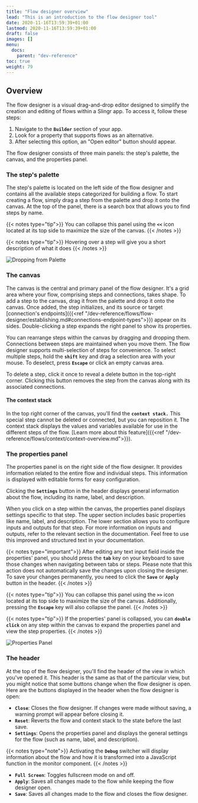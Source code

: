 ```yaml
---
title: "Flow designer overview"
lead: "This is an introduction to the flow designer tool"
date: 2020-11-16T13:59:39+01:00
lastmod: 2020-11-16T13:59:39+01:00
draft: false
images: []
menu:
  docs:
    parent: "dev-reference"
toc: true
weight: 79
---
```


## **Overview**

The flow designer is a visual drag-and-drop editor designed to simplify the creation and editing of flows within a Slingr app. To access it, follow these steps:

1. Navigate to the **`Builder`** section of your app.
2. Look for a property that supports flows as an alternative.
3. After selecting this option, an "Open editor" button should appear.

The flow designer consists of three main panels: the step's palette, the canvas, and the properties panel.

### The step's palette

The step's palette is located on the left side of the flow designer and contains all the available steps categorized for building a flow. To start creating a flow, simply drag a step from the palette and drop it onto the canvas. At the top of the panel, there is a search box that allows you to find steps by name.

{{< notes type="tip">}}
You can collapse this panel using the **`<<`** icon located at its top side to maximize the size of the canvas.
{{< /notes >}}


{{< notes type="tip">}}
Hovering over a step will give you a short description of what it does
{{< /notes >}}
<br>

![Dropping from Palette](/slingrDoc/images/vendor/flows/dropping_from_palette.gif)

### The canvas

The canvas is the central and primary panel of the flow designer. It's a grid area where your flow, comprising steps and connections, takes shape. To add a step to the canvas, drag it from the palette and drop it onto the canvas. Once added, the step initializes, and its source or target [connection's endpoints]({{<ref "/dev-reference/flows/flow-designer/establishing.md#connections-endpoint-types">}}) appear on its sides. Double-clicking a step expands the right panel to show its properties.

You can rearrange steps within the canvas by dragging and dropping them. Connections between steps are maintained when you move them. The flow designer supports multi-selection of steps for convenience. To select multiple steps, hold the **`shift`** key and drag a selection area with your mouse. To deselect, press **`Escape`** or click an empty canvas area.

To delete a step, click it once to reveal a delete button in the top-right corner. Clicking this button removes the step from the canvas along with its associated connections.

#### The context stack

In the top right corner of the canvas, you'll find the **`context stack.`** This special step cannot be deleted or connected, but you can reposition it. The context stack displays the values and variables available for use in the different steps of the flow. [Learn more about this feature]({{<ref "/dev-reference/flows/context/context-overview.md">}}).

### The properties panel

The properties panel is on the right side of the flow designer. It provides information related to the entire flow and individual steps. This information is displayed with editable forms for easy configuration.

Clicking the **`Settings`** button in the header displays general information about the flow, including its name, label, and description.

When you click on a step within the canvas, the properties panel displays settings specific to that step. The upper section includes basic properties like name, label, and description. The lower section allows you to configure inputs and outputs for that step. For more information on inputs and outputs, refer to the relevant section in the documentation.
Feel free to use this improved and structured text in your documentation.

{{< notes type="important">}}
After editing any text input field inside the properties' panel, you should press the **`tab`** key on your keyboard to save those changes when navigating between tabs or steps. Please note that this action does not automatically save the changes upon closing the designer. To save your changes permanently, you need to click the **`Save`** or **`Apply`** button in the header.
{{< /notes >}}

{{< notes type="tip">}}
You can collapse this panel using the **`>>`** icon located at its top side to maximize the size of the canvas. Additionally, pressing the **`Escape`** key will also collapse the panel.
{{< /notes >}}

{{< notes type="tip">}}
If the properties' panel is collapsed, you can **`double click`** on any step within the canvas to expand the properties panel and view the step properties.
{{< /notes >}}
<br>

![Properties Panel](/slingrDoc/images/vendor/flows/properties_panel.gif)

### The header

At the top of the flow designer, you'll find the header of the view in which you've opened it. This header is the same as that of the particular view, but you might notice that some buttons change when the flow designer is open. Here are the buttons displayed in the header when the flow designer is open:

- **`Close`**: Closes the flow designer. If changes were made without saving, a warning prompt will appear before closing it.
- **`Reset`**: Reverts the flow and context stack to the state before the last save.
- **`Settings`**: Opens the properties panel and displays the general settings for the flow (such as name, label, and description).

{{< notes type="note">}}
Activating the **`Debug`** switcher will display information about the flow and how it is transformed into a JavaScript function in the monitor component.
{{< /notes >}}

- **`Full Screen`**: Toggles fullscreen mode on and off.
- **`Apply`**: Saves all changes made to the flow while keeping the flow designer open.
- **`Save`**: Saves all changes made to the flow and closes the flow designer.



